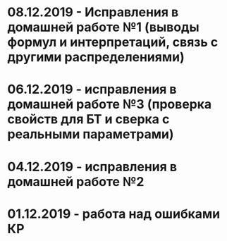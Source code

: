 # 08.12.2019 - Исправления в домашней работе №1 (выводы формул и интерпретаций, связь с другими распределениями)
# 06.12.2019 - исправления в домашней работе №3 (проверка свойств для БТ и сверка с реальными параметрами)
# 04.12.2019 - исправления в домашней работе №2
# 01.12.2019 - работа над ошибками КР

